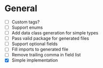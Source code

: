 # General

- [ ] Custom tags?
- [ ] Support enums
- [ ] Add data class generation for simple types
- [ ] Pass valid package for generated files
- [ ] Support optional fields
- [ ] Fill imports to generated file
- [ ] Remove trailing comma in field list
- [X] Simple implementation